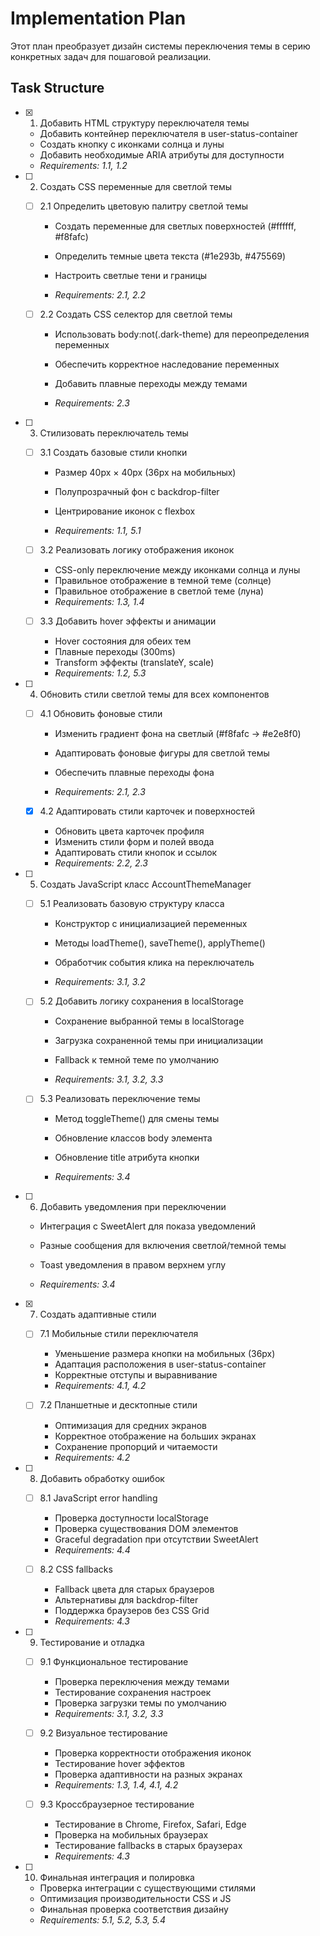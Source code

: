 # Implementation Plan

Этот план преобразует дизайн системы переключения темы в серию конкретных задач для пошаговой реализации.

## Task Structure

- [x] 1. Добавить HTML структуру переключателя темы

  - Добавить контейнер переключателя в user-status-container
  - Создать кнопку с иконками солнца и луны
  - Добавить необходимые ARIA атрибуты для доступности
  - _Requirements: 1.1, 1.2_

- [ ] 2. Создать CSS переменные для светлой темы

  - [ ] 2.1 Определить цветовую палитру светлой темы

    - Создать переменные для светлых поверхностей (#ffffff, #f8fafc)
    - Определить темные цвета текста (#1e293b, #475569)

    - Настроить светлые тени и границы
    - _Requirements: 2.1, 2.2_

  - [ ] 2.2 Создать CSS селектор для светлой темы

    - Использовать body:not(.dark-theme) для переопределения переменных

    - Обеспечить корректное наследование переменных
    - Добавить плавные переходы между темами
    - _Requirements: 2.3_

- [ ] 3. Стилизовать переключатель темы

  - [ ] 3.1 Создать базовые стили кнопки

    - Размер 40px × 40px (36px на мобильных)
    - Полупрозрачный фон с backdrop-filter

    - Центрирование иконок с flexbox
    - _Requirements: 1.1, 5.1_

  - [ ] 3.2 Реализовать логику отображения иконок

    - CSS-only переключение между иконками солнца и луны
    - Правильное отображение в темной теме (солнце)
    - Правильное отображение в светлой теме (луна)
    - _Requirements: 1.3, 1.4_

  - [ ] 3.3 Добавить hover эффекты и анимации
    - Hover состояния для обеих тем
    - Плавные переходы (300ms)
    - Transform эффекты (translateY, scale)
    - _Requirements: 1.2, 5.3_

- [ ] 4. Обновить стили светлой темы для всех компонентов

  - [ ] 4.1 Обновить фоновые стили

    - Изменить градиент фона на светлый (#f8fafc → #e2e8f0)
    - Адаптировать фоновые фигуры для светлой темы

    - Обеспечить плавные переходы фона
    - _Requirements: 2.1, 2.3_

  - [x] 4.2 Адаптировать стили карточек и поверхностей

    - Обновить цвета карточек профиля
    - Изменить стили форм и полей ввода
    - Адаптировать стили кнопок и ссылок
    - _Requirements: 2.2, 2.3_

- [ ] 5. Создать JavaScript класс AccountThemeManager

  - [ ] 5.1 Реализовать базовую структуру класса

    - Конструктор с инициализацией переменных
    - Методы loadTheme(), saveTheme(), applyTheme()
    - Обработчик события клика на переключатель

    - _Requirements: 3.1, 3.2_

  - [ ] 5.2 Добавить логику сохранения в localStorage

    - Сохранение выбранной темы в localStorage
    - Загрузка сохраненной темы при инициализации
    - Fallback к темной теме по умолчанию

    - _Requirements: 3.1, 3.2, 3.3_

  - [ ] 5.3 Реализовать переключение темы

    - Метод toggleTheme() для смены темы

    - Обновление классов body элемента
    - Обновление title атрибута кнопки
    - _Requirements: 3.4_

- [ ] 6. Добавить уведомления при переключении

  - Интеграция с SweetAlert для показа уведомлений

  - Разные сообщения для включения светлой/темной темы
  - Toast уведомления в правом верхнем углу
  - _Requirements: 3.4_

- [x] 7. Создать адаптивные стили

  - [ ] 7.1 Мобильные стили переключателя

    - Уменьшение размера кнопки на мобильных (36px)
    - Адаптация расположения в user-status-container
    - Корректные отступы и выравнивание
    - _Requirements: 4.1, 4.2_

  - [ ] 7.2 Планшетные и десктопные стили
    - Оптимизация для средних экранов
    - Корректное отображение на больших экранах
    - Сохранение пропорций и читаемости
    - _Requirements: 4.2_

- [ ] 8. Добавить обработку ошибок

  - [ ] 8.1 JavaScript error handling

    - Проверка доступности localStorage
    - Проверка существования DOM элементов
    - Graceful degradation при отсутствии SweetAlert
    - _Requirements: 4.4_

  - [ ] 8.2 CSS fallbacks
    - Fallback цвета для старых браузеров
    - Альтернативы для backdrop-filter
    - Поддержка браузеров без CSS Grid
    - _Requirements: 4.3_

- [ ] 9. Тестирование и отладка

  - [ ] 9.1 Функциональное тестирование

    - Проверка переключения между темами
    - Тестирование сохранения настроек
    - Проверка загрузки темы по умолчанию
    - _Requirements: 3.1, 3.2, 3.3_

  - [ ] 9.2 Визуальное тестирование

    - Проверка корректности отображения иконок
    - Тестирование hover эффектов
    - Проверка адаптивности на разных экранах
    - _Requirements: 1.3, 1.4, 4.1, 4.2_

  - [ ] 9.3 Кроссбраузерное тестирование
    - Тестирование в Chrome, Firefox, Safari, Edge
    - Проверка на мобильных браузерах
    - Тестирование fallbacks в старых браузерах
    - _Requirements: 4.3_

- [ ] 10. Финальная интеграция и полировка
  - Проверка интеграции с существующими стилями
  - Оптимизация производительности CSS и JS
  - Финальная проверка соответствия дизайну
  - _Requirements: 5.1, 5.2, 5.3, 5.4_
